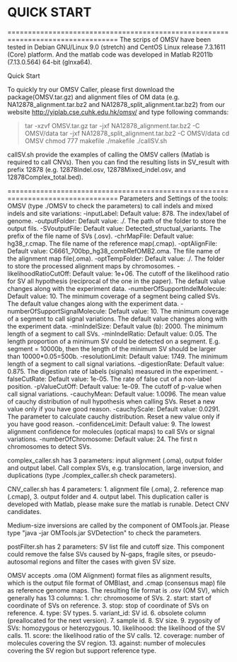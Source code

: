 # QUICK START
=================================================================================
The scrips of OMSV have been tested in Debian GNU/Linux 9.0 (stretch) and CentOS Linux release 7.3.1611 (Core) platform. And the matlab code was developed in Matlab R2011b (7.13.0.564) 64-bit (glnxa64).

Quick Start

To quickly try our OMSV Caller, please first download the package(OMSV.tar.gz) and alignment files of OM data (e.g. NA12878\_alignment.tar.bz2 and NA12878_split_alignment.tar.bz2) from our website http://yiplab.cse.cuhk.edu.hk/omsv/ and type following commands:
>tar -xzvf OMSV.tar.gz 
>tar -jxf NA12878_alignment.tar.bz2 -C OMSV/data
>tar -jxf NA12878_split_alignment.tar.bz2 -C OMSV/data
>cd OMSV
>chmod 777 makefile
>./makefile
>./callSV.sh

callSV.sh provide the examples of calling the OMSV callers (Matlab is required to call CNVs). Then you can find the resulting lists in SV\_result with prefix 12878 (e.g. 12878Indel.osv, 12878Mixed\_indel.osv, and 12878Complex\_total.bed).

=================================================================================
Parameters and Settings of the tools:
   OMSV (type ./OMSV to check the parameters) to call indels and mixed indels and site variations:
        -inputLabel:
                 Default value: 878. The index/label of genome.
        -outputFolder:
                 Default value: ./. The path of the folder to store the output fils.
        -SVoutputFile:
                 Default value: Detected_structual_variants. The prefix of the file name of SVs (.osv).
        -chrMapFile:
                 Default value: hg38_r.cmap. The file name of the reference map(.cmap).
        -optAlignFile:
                 Default value: C6661_700bp_hg38_combRefOMB2.oma. The file name of the alignment map file(.oma).
        -optTempFolder:
                 Default value: ./. The folder to store the processed alignment maps by chromosomes.
        -likelihoodRatioCutOff:
                 Default value: 1e+06. The cutoff of the likelihood ratio for SV all hypothesis (reciprocal of the one in the paper). The default value changes along with the experiment data.
        -numberOfSupportIndelMolecule:
                 Default value: 10. The minimum coverage of a segment being called SVs. The default value changes along with the experiment data.
        -numberOfSupportSignalMolecule:
                 Default value: 10. The minimum coverage of a segment to call signal variations. The default value changes along with the experiment data.
        -minIndelSize:
                 Default value (b): 2000. The minimum length of a segment to call SVs.
        -minIndelRatio:
                 Default value: 0.05. The length proportion of a minimum SV could be detected on a segment. E.g. segment = 10000b, then the length of the minimum SV should be larger than 10000*0.05=500b.
        -resolutionLimit:
                 Default value: 1749. The minimum length of a segment to call signal variations.
        -digestionRate:
                 Default value: 0.875. The digestion rate of labels (signals) measured in the experiment.
        -falseCutRate:
                 Default value: 1e-05. The rate of false cut of a non-label position.
        -pValueCutOff:
                 Default value: 1e-09. The cutoff of p-value when call signal variations.
        -cauchyMean:
                 Default value: 1.0096. The mean value of cauchy distribution of null hypothesis when calling SVs. Reset a new value only if you have good reason.
        -cauchyScale:
                 Default value: 0.0291. The parameter to calculate cauchy distribution. Reset a new value only if you have good reason.
        -confidenceLimit:
                 Default value: 9. The lowest alignment confidence for molecules (optical maps) to call SVs or signal variations.
        -numberOfChromosome:
                 Default value: 24. The first n chromosomes to detect SVs.

   complex\_caller.sh has 3 parameters: input alignment (.oma), output folder and output label. Call complex SVs, e.g. translocation, large inversion, and duplications (type ./complex_caller.sh check parameters).

   CNV\_caller.sh has 4 parameters: 1. alignment file (.oma), 2. reference map (.cmap), 3. output folder and 4. output label. This duplication caller is developed with Matlab, please make sure the matlab is runable. Detect CNV candidates.

   Medium-size inversions are called by the component of OMTools.jar. Please type "java -jar OMTools.jar SVDetection" to check the parameters.

   postFilter.sh has 2 parameters: SV list file and cutoff size. This component could remove the false SVs caused by N-gaps, fragile sites, or pseudo-autosomal regions and filter the cases with given SV size.



OMSV accepts .oma (OM Alignment) format files as alignment results, which is the output file format of OMBlast, and .cmap (consensus map) file as reference genome maps.
The resulting file format is .osv (OM SV), which generally has 13 columns:
	1. chr: chromosome of SVs.
	2. start: start of coordinate of SVs on reference.
	3. stop: stop of coordinate of SVs on reference.
	4. type: SV types.
	5. variant\_id: SV id.
	6. obsolete column (preallocated for the next version).
	7. sample id.
	8. SV size.
	9. zygosity of SVs: homozygous or heterozygous.
	10. likelihoood: the likelihood of the SV calls.
	11. score: the likelihood ratio of the SV calls.
	12. coverage: number of molecules covering the SV region.
	13. against: number of molecules covering the SV region but support reference type.
